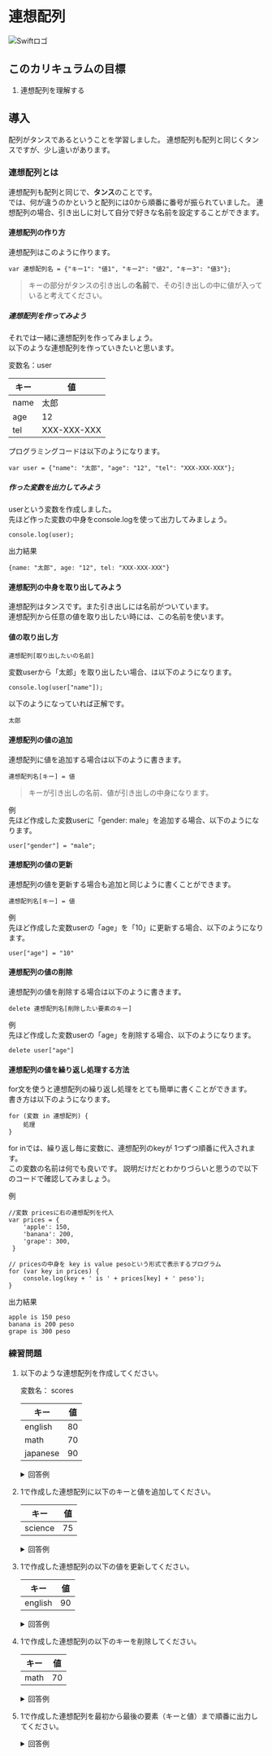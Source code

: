 # 連想配列
![Swiftロゴ](./img/kagu_tansu.png)

## このカリキュラムの目標
1. 連想配列を理解する

## 導入
配列がタンスであるということを学習しました。
連想配列も配列と同じくタンスですが、少し違いがあります。

### 連想配列とは
連想配列も配列と同じで、**タンス**のことです。  
では、何が違うのかというと配列には0から順番に番号が振られていました。
連想配列の場合、引き出しに対して自分で好きな名前を設定することができます。

#### 連想配列の作り方
連想配列はこのように作ります。

```
var 連想配列名 = {"キー1": "値1", "キー2": "値2", "キー3": "値3"};
```

> キーの部分がタンスの引き出しの**名前**で、その引き出しの中に値が入っていると考えてください。

##### 連想配列を作ってみよう
それでは一緒に連想配列を作ってみましょう。   
以下のような連想配列を作っていきたいと思います。

変数名：user

|キー|値|
|---|---|
|name|太郎|
|age|12|
|tel|XXX-XXX-XXX|

プログラミングコードは以下のようになります。

```
var user = {"name": "太郎", "age": "12", "tel": "XXX-XXX-XXX"};
```

##### 作った変数を出力してみよう
userという変数を作成しました。  
先ほど作った変数の中身をconsole.logを使って出力してみましょう。

```
console.log(user);
```

出力結果

```
{name: "太郎", age: "12", tel: "XXX-XXX-XXX"}
```

#### 連想配列の中身を取り出してみよう
連想配列はタンスです。また引き出しには名前がついています。  
連想配列から任意の値を取り出したい時には、この名前を使います。

#### 値の取り出し方

```
連想配列[取り出したいの名前]
```

変数userから「太郎」を取り出したい場合、は以下のようになります。

```
console.log(user["name"]);
```

以下のようになっていれば正解です。

```
太郎
```

#### 連想配列の値の追加
連想配列に値を追加する場合は以下のように書きます。

```
連想配列名[キー] = 値
```

> キーが引き出しの名前、値が引き出しの中身になります。

例  
先ほど作成した変数userに「gender: male」を追加する場合、以下のようになります。

```
user["gender"] = "male";
```

#### 連想配列の値の更新
連想配列の値を更新する場合も追加と同じように書くことができます。

```
連想配列名[キー] = 値
```

例  
先ほど作成した変数userの「age」を「10」に更新する場合、以下のようになります。

```
user["age"] = "10"
```

#### 連想配列の値の削除
連想配列の値を削除する場合は以下のように書きます。

```
delete 連想配列名[削除したい要素のキー]
```

例  
先ほど作成した変数userの「age」を削除する場合、以下のようになります。

```
delete user["age"]
```

#### 連想配列の値を繰り返し処理する方法
for文を使うと連想配列の繰り返し処理をとても簡単に書くことができます。  
書き方は以下のようになります。

```
for (変数 in 連想配列) {
	処理
}
```

for inでは、繰り返し毎に変数に、連想配列のkeyが 1つずつ順番に代入されます。  
この変数の名前は何でも良いです。 説明だけだとわかりづらいと思うので以下のコードで確認してみましょう。

例

```
//変数 pricesに右の連想配列を代入
var prices = {
    'apple': 150,
    'banana': 200,
    'grape': 300,
 }

// pricesの中身を key is value pesoという形式で表示するプログラム
for (var key in prices) {
    console.log(key + ' is ' + prices[key] + ' peso');
}

```

出力結果

```
apple is 150 peso
banana is 200 peso
grape is 300 peso
```


### 練習問題
1. 以下のような連想配列を作成してください。

	変数名： scores  
	
	|キー|値|
	|---|---|
	|english|80|
	|math|70|
	|japanese|90|
	
	<details><summary>回答例</summary><div>
	
	```
	var scores = {"english": 80, "math": 70, "japanese": 90}	
	```
	
	</div></details>
	
	
2. 1で作成した連想配列に以下のキーと値を追加してください。

	|キー|値|
	|---|---|
	|science |75|
	
	
	<details><summary>回答例</summary><div>
	
	```
	scores["science"] = 75	
	```
	
	</div></details>
	
3. 1で作成した連想配列の以下の値を更新してください。

	|キー|値|
	|---|---|
	|english |90|
	
	<details><summary>回答例</summary><div>
	
	```
	scores["english"] = 90	
	```
	
	</div></details>
	
4. 1で作成した連想配列の以下のキーを削除してください。

	|キー|値|
	|---|---|
	|math |70|
	
	<details><summary>回答例</summary><div>
	
	```
	delete scores["math"]
	```
	
	</div></details>
	
5. 1で作成した連想配列を最初から最後の要素（キーと値）まで順番に出力してください。

	<details><summary>回答例</summary><div>
	
	```
	for (var key in scores) {
    console.log(key);
		console.log(scores[key]);
	}
	```
	
	</div></details>